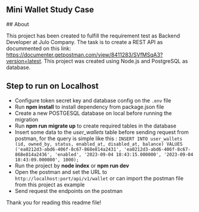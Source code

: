 <h2>Mini Wallet Study Case</h2>
## About 

This project has been created to fulfill the requirement test as Backend Developer at Julo Company. The task is to create a REST API as docummented on this link: https://documenter.getpostman.com/view/8411283/SVfMSqA3?version=latest. This project was created using Node.js and PostgreSQL as database. 

## Step to run on Localhost

- Configure token secret key and database config on the ``.env`` file 
- Run **npm install** to install dependency from package.json file
- Create a new POSTGESQL database on local before running the migration
- Run **npm run migrate up** to create required tables in the database
- Insert some data to the *user_wallets* table before sending request from postman, for the query is simple like this : ``INSERT INTO user_wallets (id, owned_by, status, enabled_at, disabled_at, balance) VALUES ('ea0212d3-abd6-406f-8c67-868e814a2431', 'ea0212d3-abd6-406f-8c67-868e814a2436', 'enabled', '2023-09-04 18:43:15.000000', '2023-09-04 18:43:09.000000', 1000);``
- Run the project by **node index** or **npm run dev**
- Open the postman and set the URL to ``http://localhost:port/api/v1/wallet`` or can import the postman file from this project as example
- Send request the endpoints on the postman

Thank you for reading this readme file!
